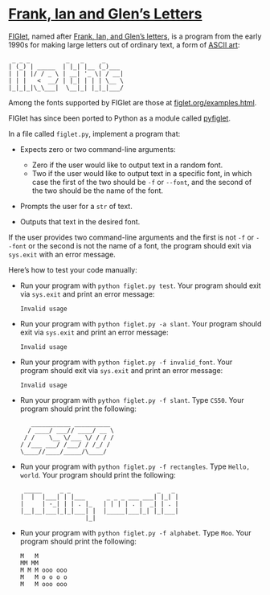# [**Frank, Ian and Glen’s Letters**](https://cs50.harvard.edu/python/2022/psets/4/figlet/)
[FIGlet](https://en.wikipedia.org/wiki/FIGlet), named after [Frank, Ian, and Glen’s letters](http://www.figlet.org/faq.html), is a program from the early 1990s for making large letters out of ordinary text, a form of [ASCII art](https://en.wikipedia.org/wiki/ASCII_art):

```
 _ _ _          _   _     _
| (_) | _____  | |_| |__ (_)___
| | | |/ / _ \ | __| '_ \| / __|
| | |   <  __/ | |_| | | | \__ \
|_|_|_|\_\___|  \__|_| |_|_|___/
```

Among the fonts supported by FIGlet are those at [figlet.org/examples.html](http://www.figlet.org/examples.html).

FIGlet has since been ported to Python as a module called [pyfiglet](https://pypi.org/project/pyfiglet/0.7/).

In a file called `figlet.py`, implement a program that:

  * Expects zero or two command-line arguments:
      
      * Zero if the user would like to output text in a random font.
      * Two if the user would like to output text in a specific font, in which case the first of the two should be `-f` or `--font`, and the second of the two should be the name of the font.
   
  * Prompts the user for a `str` of text.
  * Outputs that text in the desired font.

If the user provides two command-line arguments and the first is not `-f` or `--font` or the second is not the name of a font, the program should exit via `sys.exit` with an error message.

Here’s how to test your code manually:

  * Run your program with `python figlet.py test`. Your program should exit via `sys.exit` and print an error message:
    ```
    Invalid usage
    ```
  * Run your program with `python figlet.py -a slant`. Your program should exit via `sys.exit` and print an error message:
    ```
    Invalid usage
    ```
  * Run your program with `python figlet.py -f invalid_font`. Your program should exit via `sys.exit` and print an error message:
    ```
    Invalid usage
    ```
  * Run your program with `python figlet.py -f slant`. Type `CS50`. Your program should print the following:
    ```
       ___________ __________ 
      / ____/ ___// ____/ __ \
     / /    \__ \/___ \/ / / /
    / /___ ___/ /___/ / /_/ / 
    \____//____/_____/\____/  
    ```
  * Run your program with `python figlet.py -f rectangles`. Type `Hello, world`. Your program should print the following:
    ```
     _____     _ _                        _   _ 
    |  |  |___| | |___      _ _ _ ___ ___| |_| |
    |     | -_| | | . |_   | | | | . |  _| | . |
    |__|__|___|_|_|___| |  |_____|___|_| |_|___|
                      |_|                       
    ```
  * Run your program with `python figlet.py -f alphabet`. Type `Moo`. Your program should print the following:
    ```         
    M   M         
    MM MM         
    M M M ooo ooo 
    M   M o o o o 
    M   M ooo ooo                  
    ```

